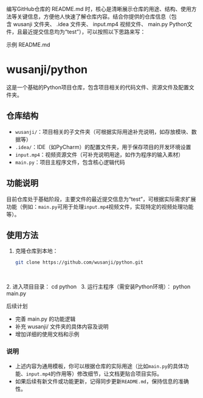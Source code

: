 编写GitHub仓库的 README.md 时，核心是清晰展示仓库的用途、结构、使用方法等关键信息，方便他人快速了解仓库内容。结合你提供的仓库信息（包含 wusanji 文件夹、 .idea 文件夹、 input.mp4 视频文件、 main.py Python文件，且最近提交信息均为“test”），可以按照以下思路来写：
 
示例 README.md
 
# wusanji/python

这是一个基础的Python项目仓库，包含项目相关的代码文件、资源文件及配置文件夹。


## 仓库结构
- `wusanji/`：项目相关的子文件夹（可根据实际用途补充说明，如存放模块、数据等）
- `.idea/`：IDE（如PyCharm）的配置文件夹，用于保存项目的开发环境设置
- `input.mp4`：视频资源文件（可补充说明用途，如作为程序的输入素材）
- `main.py`：项目主程序文件，包含核心逻辑代码


## 功能说明
目前仓库处于基础阶段，主要文件的最近提交信息为“test”，可根据实际需求扩展功能（例如：`main.py`可用于处理`input.mp4`视频文件，实现特定的视频处理功能等）。


## 使用方法
1. 克隆仓库到本地：
   ```bash
   git clone https://github.com/wusanji/python.git
 
 
2. 进入项目目录：
cd python
 
3. 运行主程序（需安装Python环境）：
python main.py
 
 
后续计划
 
- 完善 main.py 的功能逻辑
- 补充 wusanji/ 文件夹的具体内容及说明
- 增加详细的使用文档和示例
 


### 说明
- 上述内容为通用模板，你可以根据仓库的实际用途（比如`main.py`的具体功能、`input.mp4`的作用等）修改细节，让文档更贴合项目实际。
- 如果后续有新文件或功能更新，记得同步更新`README.md`，保持信息的准确性。